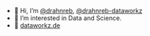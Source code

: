 - 👋 Hi, I’m [@drahnreb](https://github.com/drahnreb), [@drahnreb-dataworkz](https://github.com/drahnreb-dataworkz)
- 👀 I’m interested in Data and Science.
- 💼 [dataworkz.de](https://dataworkz.de)
